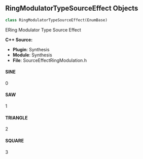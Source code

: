 ## RingModulatorTypeSourceEffect Objects

```python
class RingModulatorTypeSourceEffect(EnumBase)
```

ERing Modulator Type Source Effect

**C++ Source:**

- **Plugin**: Synthesis
- **Module**: Synthesis
- **File**: SourceEffectRingModulation.h

<a id="unreal.RingModulatorTypeSourceEffect.SINE"></a>

#### SINE

0

<a id="unreal.RingModulatorTypeSourceEffect.SAW"></a>

#### SAW

1

<a id="unreal.RingModulatorTypeSourceEffect.TRIANGLE"></a>

#### TRIANGLE

2

<a id="unreal.RingModulatorTypeSourceEffect.SQUARE"></a>

#### SQUARE

3

<a id="unreal.StereoDelaySourceEffect"></a>